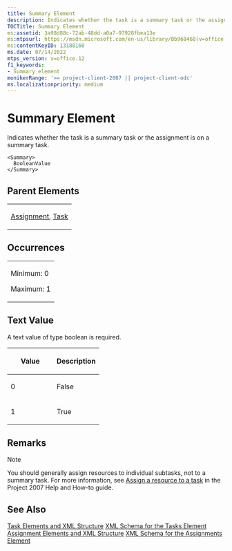 ```yaml
---
title: Summary Element
description: Indicates whether the task is a summary task or the assignment is on a summary task.
TOCTitle: Summary Element
ms:assetid: 3a98d88c-72ab-48dd-a0a7-97928fbea13e
ms:mtpsurl: https://msdn.microsoft.com/en-us/library/Bb968468(v=office.12)
ms:contentKeyID: 13188160
ms.date: 07/14/2022
mtps_version: v=office.12
f1_keywords:
- Summary element
monikerRange: '>= project-client-2007 || project-client-odc'
ms.localizationpriority: medium
---
```


# Summary Element

Indicates whether the task is a summary task or the assignment is on a summary task.

```
<Summary>
  BooleanValue
</Summary>
```

## Parent Elements

<table>
<colgroup>
<col style="width: 100%" />
</colgroup>
<tbody>
<tr class="odd">
<td><p><a href="assignment-element.md">Assignment</a>, <a href="task-element.md">Task</a></p></td>
</tr>
</tbody>
</table>

## Occurrences

<table>
<colgroup>
<col style="width: 100%" />
</colgroup>
<tbody>
<tr class="odd">
<td><p>Minimum: 0</p>
<p>Maximum: 1</p></td>
</tr>
</tbody>
</table>

## Text Value

A text value of type boolean is required.

<table>
<colgroup>
<col style="width: 50%" />
<col style="width: 50%" />
</colgroup>
<thead>
<tr class="header">
<th><p>Value</p></th>
<th><p>Description</p></th>
</tr>
</thead>
<tbody>
<tr class="odd">
<td><p>0</p></td>
<td><p>False</p></td>
</tr>
<tr class="even">
<td><p>1</p></td>
<td><p>True</p></td>
</tr>
</tbody>
</table>

## Remarks

> [!NOTE]
> You should generally assign resources to individual subtasks, not to a summary task. For more information, see [Assign a resource to a task](https://support.microsoft.com/office/add-resources-to-your-project-1a744960-d960-426a-b687-e42ba3f6c0cb) in the Project 2007 Help and How-to guide.

## See Also

[Task Elements and XML Structure](task-elements-and-xml-structure.md)
[XML Schema for the Tasks Element](xml-schema-for-the-tasks-element.md)
[Assignment Elements and XML Structure](assignment-elements-and-xml-structure.md)
[XML Schema for the Assignments Element](xml-schema-for-the-assignments-element.md)
